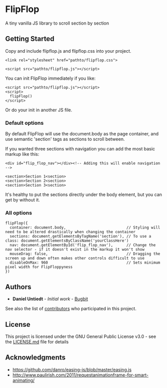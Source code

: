 # FlipFlop

A tiny vanilla JS library to scroll section by section


## Getting Started


Copy and include flipflop.js and flipflop.css into your project.


```
<link rel="stylesheet" href="pathto/flipflop.css">

<script src="pathto/flipflop.js"></script>
```

You can init FlipFlop immediately if you like:

```
<script src="pathto/flipflop.js"></script>
<script>
  flipFlop()
</script>
```
Or do your init in another JS file.

### Default options

By default FlipFlop will use the document.body as the page container, and use semantic 'section' tags as sections to scroll between.

If you wanted three sections with navigation you can add the most basic markup like this:

```
<div id="flip_flop_nav"></div><!-- Adding this will enable navigation -->

<section>Section 1<section>
<section>Section 2<section>
<section>Section 3<section>
```
It's healthy to put the sections directly under the body element, but you can get by without it.

### All options

```
flipFlop({
  container: document.body,                           // Styling will need to be altered drastically when changing the container
  sections: document.getElementsByTagName('section'), // To use a class: document.getElementsByClassName('yourClassHere')
  nav: document.getElementById('flip_flop_nav'),      // Change the nav selector - if it doesn't exist in the markup it won't show
  mouseDrag: false,                                   // Dragging the screen up and down often makes other controls difficult to use
  disableOnMax: 960                                   // Sets minimum pixel width for FlipFloppyness
})
```

## Authors

* **Daniel Untiedt** - *Initial work* - [Bugbit](https://bugbit.io)

See also the list of [contributors](https://github.com/bugbit-io/flipflop/contributors) who participated in this project.

## License

This project is licensed under the GNU General Public License v3.0 - see the [LICENSE.md](LICENSE.md) file for details

## Acknowledgments

* https://github.com/danro/easing-js/blob/master/easing.js
* http://www.paulirish.com/2011/requestanimationframe-for-smart-animating/
